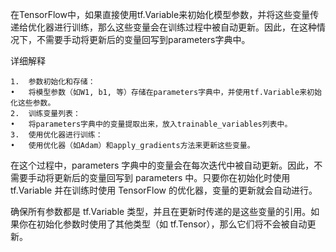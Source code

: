 在TensorFlow中，如果直接使用tf.Variable来初始化模型参数，并将这些变量传递给优化器进行训练，那么这些变量会在训练过程中被自动更新。因此，在这种情况下，不需要手动将更新后的变量回写到parameters字典中。

详细解释

	1.	参数初始化和存储：
	•	将模型参数（如W1, b1, 等）存储在parameters字典中，并使用tf.Variable来初始化这些参数。
	2.	训练变量列表：
	•	将parameters字典中的变量提取出来，放入trainable_variables列表中。
	3.	使用优化器进行训练：
	•	使用优化器（如Adam）和apply_gradients方法来更新这些变量。
在这个过程中，parameters 字典中的变量会在每次迭代中被自动更新。因此，不需要手动将更新后的变量回写到 parameters 中。只要你在初始化时使用 tf.Variable 并在训练时使用 TensorFlow 的优化器，变量的更新就会自动进行。

确保所有参数都是 tf.Variable 类型，并且在更新时传递的是这些变量的引用。如果你在初始化参数时使用了其他类型（如 tf.Tensor），那么它们将不会被自动更新。
